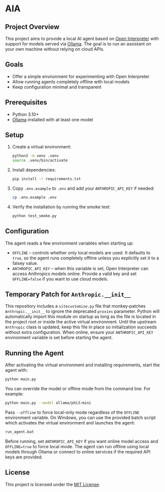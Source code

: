# AIA

## Project Overview
This project aims to provide a local AI agent based on [Open Interpreter](https://github.com/OpenInterpreter/open-interpreter) with support for models served via [Ollama](https://ollama.ai/). The goal is to run an assistant on your own machine without relying on cloud APIs.

## Goals
- Offer a simple environment for experimenting with Open Interpreter
- Allow running agents completely offline with local models
- Keep configuration minimal and transparent

## Prerequisites
- Python 3.10+
- [Ollama](https://ollama.ai/) installed with at least one model

## Setup
1. Create a virtual environment:
   ```bash
   python3 -m venv .venv
   source .venv/bin/activate
   ```
2. Install dependencies:
   ```bash
   pip install -r requirements.txt
3. Copy `.env.example` to `.env` and add your `ANTHROPIC_API_KEY` if needed:
   ```bash
   cp .env.example .env
   ```
4. Verify the installation by running the smoke test:
   ```bash
   python test_smoke.py
   ```

## Configuration
The agent reads a few environment variables when starting up:

- `OFFLINE` – controls whether only local models are used. It defaults to
  `true`, so the agent runs completely offline unless you explicitly set it to a
  falsey value.
- `ANTHROPIC_API_KEY` – when this variable is set, Open Interpreter can access
  Anthropics models online. Provide a valid key and set `OFFLINE=false` if you
  want to use cloud models.

## Temporary Patch for `Anthropic.__init__`
This repository includes a `sitecustomize.py` file that monkey‑patches
`Anthropic.__init__` to ignore the deprecated `proxies` parameter. Python will
automatically import this module on startup as long as the file is located in the
project root or inside the active virtual environment. Until the upstream
`Anthropic` class is updated, keep this file in place so initialization succeeds
without extra configuration. When online, ensure your `ANTHROPIC_API_KEY`
environment variable is set before starting the agent.

## Running the Agent
After activating the virtual environment and installing requirements, start the agent with:
```bash
python main.py
```
You can override the model or offline mode from the command line. For example:
```bash
python main.py --model ollama/phi3:mini
```
Pass `--offline` to force local-only mode regardless of the `OFFLINE` environment variable.
On Windows, you can use the provided batch script which activates the
virtual environment and launches the agent:
```bat
run_agent.bat
```
Before running, set `ANTHROPIC_API_KEY` if you want online model access
and `OFFLINE=true` to force local mode.
The agent can run offline using local models through Ollama or connect to online services if the required API keys are provided.

## License
This project is licensed under the [MIT License](LICENSE).
